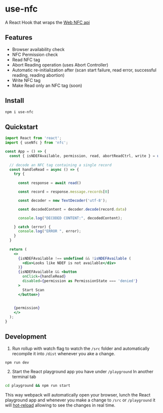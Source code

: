 # use-nfc

A React Hook that wraps the [Web NFC api](https://w3c.github.io/web-nfc/#handover-records)

## Features

- Browser availability check
- NFC Permission check
- Read NFC tag
- Abort Reading operation (uses Abort Controller)
- Automatic re-initialization after (scan start failure, read error, successful reading, reading abortion)
- Write NFC tag
- Make Read only an NFC tag (soon)

## Install

```bash
npm i use-nfc
```

## Quickstart

```jsx
import React from 'react';
import { useNfc } from 'nfc';

const App = () => {
  const { isNDEFAvailable, permission, read, abortReadCtrl, write } = useNfc()
  
  // decode an NFC tag containing a single record
  const handleRead = async () => {
    try {
      
      const response = await read()

      const record = response.message.records[0]

      const decoder = new TextDecoder('utf-8');

      const decodedContent = decoder.decode(record.data)

      console.log("DECODED CONTENT:", decodedContent);

    } catch (error) {
      console.log("ERROR ", error);
    }
  }
  
  return (
    <>
      {isNDEFAvailable !== undefined && !isNDEFAvailable (
        <div>Looks like NDEF is not available</div>
      )}
      {isNDEFAvailable && <button
        onClick={handleRead}
        disabled={permission as PermissionState === 'denied'}
      >
        Start Scan
      </button>}
    
    
    {permission}
    </>
  );
}
```

## Development

1. Run rollup with watch flag to watch the `/src` folder and automatically recompile it into `/dist` whenever you ake a change.

```bash
npm run dev
```

2. Start the React playground app you have under `/playground` In another terminal tab

```bash
cd playground && npm run start
```

This way webpack will automatically open your browser, lunch the React playground app and whenever you make a change to `/src` or `/playground` it will [hot-reload](https://webpack.js.org/concepts/hot-module-replacement/) allowing to see the changes in real time.